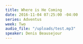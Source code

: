 ```yaml
---
title: Where is He Coming
date: 2016-11-04 07:25:00 -04:00
series: Adventus
week: Two
audio_file: "/uploads/test.mp3"
speaker: Denis Beausejour
---
```


